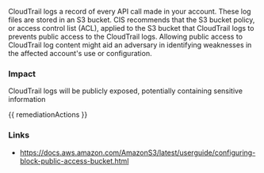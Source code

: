 

CloudTrail logs a record of every API call made in your account. These log files are stored in an S3 bucket. CIS recommends that the S3 bucket policy, or access control list (ACL), applied to the S3 bucket that CloudTrail logs to prevents public access to the CloudTrail logs. Allowing public access to CloudTrail log content might aid an adversary in identifying weaknesses in the affected account's use or configuration.


### Impact
CloudTrail logs will be publicly exposed, potentially containing sensitive information

<!-- DO NOT CHANGE -->
{{ remediationActions }}

### Links
- https://docs.aws.amazon.com/AmazonS3/latest/userguide/configuring-block-public-access-bucket.html


